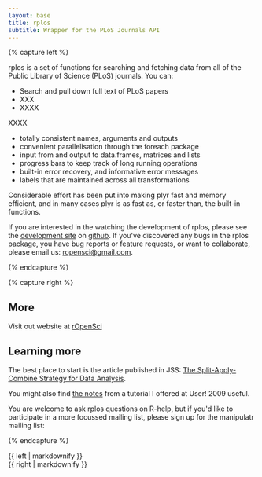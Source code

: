```yaml
---
layout: base
title: rplos
subtitle: Wrapper for the PLoS Journals API
---
```


{% capture left %}

rplos is a set of functions for searching and fetching data from all of the Public Library of Science (PLoS) journals.  You can:

* Search and pull down full text of PLoS papers
* XXX
* XXXX

XXXX

* totally consistent names, arguments and outputs
* convenient parallelisation through the foreach package
* input from and output to data.frames, matrices and lists
* progress bars to keep track of long running operations
* built-in error recovery, and informative error messages
* labels that are maintained across all transformations

Considerable effort has been put into making plyr fast and memory efficient, and in many cases plyr is as fast as, or faster than, the built-in functions.

If you are interested in the watching the development of rplos, please see the [development site](https://github.com/ropensci/rplos) on [github](http://github.com). If you've discovered any bugs in the rplos package, you have bug reports or feature requests, or want to collaborate, please email us: [ropensci@gmail.com](mailto:ropensci@gmail.com).

{% endcapture %}


{% capture right %}

## More

Visit out website at [rOpenSci](http://ropensci.org/)

## Learning more

The best place to start is the article published in JSS: [The Split-Apply-Combine Strategy for Data Analysis](http://www.jstatsoft.org/v40/i01).

You might also find [the notes](09-user/) from a tutorial I offered at User! 2009 useful.

You are welcome to ask rplos questions on R-help, but if you'd like to participate in a more focussed mailing list, please sign up for the manipulatr mailing list:

{% endcapture %}

<div class="ten columns">
  {{ left | markdownify }}
</div>
<div class="five columns offset-by-one">
  {{ right | markdownify  }}
</div>